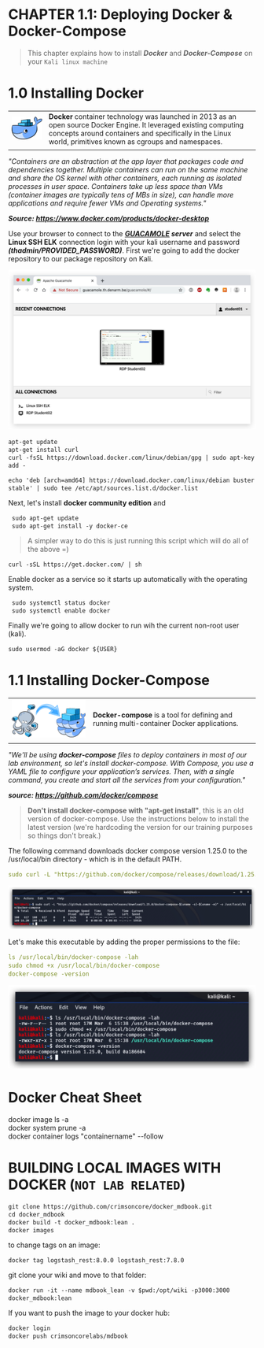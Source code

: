 #   CHAPTER 1.1: Deploying Docker & Docker-Compose
>This chapter explains how to install ***Docker*** and ***Docker-Compose*** on your `Kali linux machine`

1.0 Installing Docker
====

|   |   |
|---|---|
| ![Screenshot Github](./assets/01-docker.png) | **Docker** container technology was launched in 2013 as an open source Docker Engine. It leveraged existing computing concepts around containers and specifically in the Linux world, primitives known as cgroups and namespaces. |
|   |   |

_"Containers are an abstraction at the app layer that packages code and dependencies together. Multiple containers can run on the same machine and share the OS kernel with other containers, each running as isolated processes in user space. Containers take up less space than VMs (container images are typically tens of MBs in size), can handle more applications and require fewer VMs and Operating systems."_

***Source: https://www.docker.com/products/docker-desktop*** 

Use your browser to connect to the ***[GUACAMOLE](https://guacamole.th.denarm.be/guacamole) server*** and select the __Linux SSH ELK__ connection login with your kali username and password ***(thadmin/PROVIDED_PASSWORD)***. First we're going to add the docker repository to our package repository on Kali.

![Screenshot Github](./assets/01-guacamole.jpg)
 
 ```code
apt-get update
apt-get install curl
curl -fsSL https://download.docker.com/linux/debian/gpg | sudo apt-key add -
```

```code
echo 'deb [arch=amd64] https://download.docker.com/linux/debian buster stable' | sudo tee /etc/apt/sources.list.d/docker.list
```

Next, let's install **docker community edition** and 

```code
 sudo apt-get update
 sudo apt-get install -y docker-ce
```

>A simpler way to do this is just running this script which will do all of the above =)

```code
curl -sSL https://get.docker.com/ | sh
```

Enable docker as a service so it starts up automatically with the operating system.

```code
 sudo systemctl status docker
 sudo systemctl enable docker
```

Finally we're going to allow docker to run wih the current non-root user (kali).

```code
sudo usermod -aG docker ${USER}
```





1.1 Installing Docker-Compose
====

|   |   |
|---|---|
| ![Screenshot Github](./assets/01-docker-compose2.png) | **Docker-compose** is a tool for defining and running multi-container Docker applications. |
|   |   |

_"We'll be using **docker-compose** files to deploy containers in most of our lab environment, so let's install docker-compose. With Compose, you use a YAML file to configure your application’s services. Then, with a single command, you create and start all the services from your configuration."_

***source: https://github.com/docker/compose***

> **Don't install docker-compose with "apt-get install"**, this is an old version of docker-compose. Use the instructions below to install the latest version (we're hardcoding the version for our training purposes so things don't break.) 

The following command downloads docker compose version 1.25.0 to the /usr/local/bin directory - which is in the default PATH.

```yml
sudo curl -L "https://github.com/docker/compose/releases/download/1.25.0/docker-compose-$(uname -s)-$(uname -m)" -o /usr/local/bin/docker-compose
```

![Screenshot command](./assets/02-docker-compose-download.jpg)

Let's make this executable by adding the proper permissions to the file:

```yml
ls /usr/local/bin/docker-compose -lah
sudo chmod +x /usr/local/bin/docker-compose
docker-compose -version
```
![Screenshot command](./assets/01-docker-compose-chmod.jpg)

Docker Cheat Sheet
====
docker image ls -a  
docker system prune -a  
docker container logs "containername" --follow

BUILDING LOCAL IMAGES WITH DOCKER (`NOT LAB RELATED`)
====

 

``` 
git clone https://github.com/crimsoncore/docker_mdbook.git
cd docker_mdbook
docker build -t docker_mdbook:lean .
docker images
```

to change tags on an image:
```code
docker tag logstash_rest:8.0.0 logstash_rest:7.8.0
```

git clone your wiki and move to that folder:

```
docker run -it --name mdbook_lean -v $pwd:/opt/wiki -p3000:3000 docker_mdbook:lean
```

If you want to push the image to your docker hub:

```
docker login
docker push crimsoncorelabs/mdbook
```